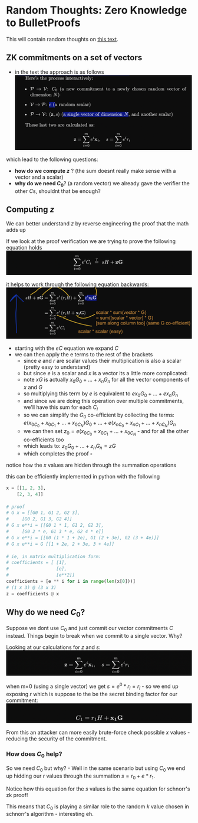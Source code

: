 # Random Thoughts: Zero Knowledge to BulletProofs 

This will contain random thoughts on [this text](from0k2bp.pdf). 

## ZK commitments on a set of vectors 

- in the text the approach is as follows
![](2022-12-22-08-57-13.png)

which lead to the following questions:
- **how do we compute $z$** ? (the sum doesnt really make sense with a vector and a scalar)
- **why do we need $C_0$**? (a random vector) we already gave the verifier the other $C$s, shouldnt that be enough?

## Computing $z$

We can better understand $z$ by reverse engineering the proof that the math adds up

If we look at the proof verification we are trying to prove the following equation holds 
![](2022-12-22-09-02-07.png)

it helps to work through the following equation backwards:
![](2022-12-22-09-05-53.png)

- starting with the $eC$ equation we expand $C$
- we can then apply the e terms to the rest of the brackets 
  - since $e$ and $r$ are scalar values their multiplication is also a scalar (pretty easy to understand)
  - but since $e$ is a scalar and $x$ is a vector its a little more complicated:
  - note $xG$ is actually $x_0G_0 + ... + x_nG_n$ for all the vector components of $x$ and $G$ 
  - so multiplying this term by $e$ is equivalent to $ex_0G_0 + ... + ex_nG_n$ 
  - and since we are doing this operation over multiple commitments, we'll have this sum for each $C_i$ 
  - so we can simplify the $G_0$ co-efficient by collecting the terms: $e(x_{0{C_0}} + x_{0{C_1}} + ... + x_{0{C_N}})G_0 + ... + e(x_{n{C_0}} + x_{n{C_1}} + ... + x_{n{C_N}})G_n$
  - we can then set $z_0 = e(x_{0{C_0}} + x_{0{C_1}} + ... + x_{0{C_N}}$ - and for all the other co-efficients too
  - which leads to: $z_0G_0 + ... + z_nG_n = zG$
  - which completes the proof $\square$

notice how the $x$ values are hidden through the summation operations 

this can be efficiently implemented in python with the following 

```python 
x = [[1, 2, 3],
    [2, 3, 4]]

# proof 
# G x = [[G0 1, G1 2, G2 3],
#     [G0 2, G1 3, G2 4]]
# G x e**i = [[G0 1 * 1, G1 2, G2 3],
#     [G0 2 * e, G1 3 * e, G2 4 * e]]
# G x e**i = [[G0 (1 * 1 + 2e), G1 (2 + 3e), G2 (3 + 4e)]]
# G x e**i = G [[1 + 2e, 2 + 3e, 3 + 4e]]

# ie, in matrix multiplication form:
# coefficients = [ [1], 
#                  [e],
#                  [e**2]]
coefficients = [e ** i for i in range(len(x[0]))]
# (1 x 3) @ (3 x 3)
z = coefficients @ x
```

## Why do we need $C_0$?

Suppose we dont use $C_0$ and just commit our vector commitments $C$ instead. Things begin to break when we commit to a single vector. Why? 

Looking at our calculations for $z$ and $s$: 
![](2022-12-22-09-23-05.png)

when m=0 (using a single vector) we get $s= e^0 * r_i = r_i$ - so we end up exposing $r$ which is suppose to the be the secret binding factor for our commitment:
![](2022-12-22-09-24-58.png)

From this an attacker can more easily brute-force check possible $x$ values - reducing the security of the commitment. 

### How does $C_0$ help?

So we need $C_0$ but why? - Well in the same scenario but using $C_0$ we end up hidding our $r$ values through the summation $s = r_0 + e * r_1$. 

Notice how this equation for the $s$ values is the same equation for schnorr's zk proof!

This means that $C_0$ is playing a similar role to the random $k$ value chosen in schnorr's algorithm - interesting eh.

















